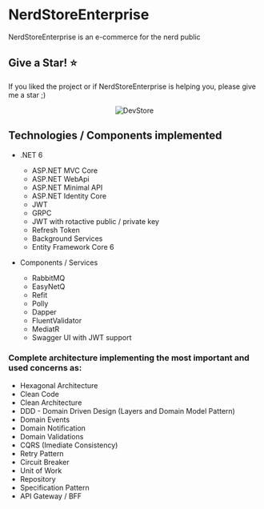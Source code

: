 # NerdStoreEnterprise
NerdStoreEnterprise is an e-commerce for the nerd public


## Give a Star! :star:
If you liked the project or if NerdStoreEnterprise is helping you, please give me a star ;)

<p align="center">
    <img alt="DevStore" src="https://user-images.githubusercontent.com/89268597/227810630-48844d7d-94a4-4224-904c-ec10bf224bdd.png" />
</p>


## Technologies / Components implemented

- .NET 6
    - ASP.NET MVC Core
    - ASP.NET WebApi
    - ASP.NET Minimal API
    - ASP.NET Identity Core
    - JWT
    - GRPC
    - JWT with rotactive public / private key
    - Refresh Token
    - Background Services
    - Entity Framework Core 6

- Components / Services
    - RabbitMQ
    - EasyNetQ
    - Refit 
    - Polly
    - Dapper
    - FluentValidator
    - MediatR
    - Swagger UI with JWT support

### Complete architecture implementing the most important and used concerns as:

- Hexagonal Architecture
- Clean Code
- Clean Architecture
- DDD - Domain Driven Design (Layers and Domain Model Pattern)
- Domain Events
- Domain Notification
- Domain Validations
- CQRS (Imediate Consistency)
- Retry Pattern
- Circuit Breaker
- Unit of Work
- Repository
- Specification Pattern
- API Gateway / BFF
 

